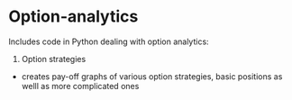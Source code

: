 # Option-analytics

Includes code in Python dealing with option analytics:

1) Option strategies
  - creates pay-off graphs of various option strategies, basic positions as welll as more complicated ones
